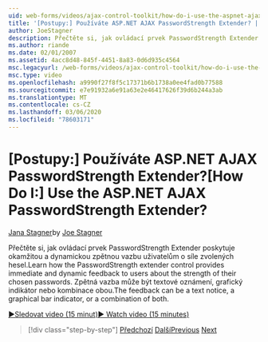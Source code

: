```yaml
---
uid: web-forms/videos/ajax-control-toolkit/how-do-i-use-the-aspnet-ajax-passwordstrength-extender
title: '[Postupy:] Používáte ASP.NET AJAX PasswordStrength Extender? | Dokumenty Microsoft'
author: JoeStagner
description: Přečtěte si, jak ovládací prvek PasswordStrength Extender poskytuje okamžitou a dynamickou zpětnou vazbu uživatelům o síle zvolených hesel. Zpětná vazba c...
ms.author: riande
ms.date: 02/01/2007
ms.assetid: 4acc8d48-845f-4451-8a83-0d6d935c4564
msc.legacyurl: /web-forms/videos/ajax-control-toolkit/how-do-i-use-the-aspnet-ajax-passwordstrength-extender
msc.type: video
ms.openlocfilehash: a9990f27f8f5c17371b6b1738a0ee4fad0b77588
ms.sourcegitcommit: e7e91932a6e91a63e2e46417626f39d6b244a3ab
ms.translationtype: MT
ms.contentlocale: cs-CZ
ms.lasthandoff: 03/06/2020
ms.locfileid: "78603171"
---
```

# <a name="how-do-i-use-the-aspnet-ajax-passwordstrength-extender"></a><span data-ttu-id="7ffae-105">[Postupy:] Používáte ASP.NET AJAX PasswordStrength Extender?</span><span class="sxs-lookup"><span data-stu-id="7ffae-105">[How Do I:] Use the ASP.NET AJAX PasswordStrength Extender?</span></span>

<span data-ttu-id="7ffae-106">[Jana Stagner](https://github.com/JoeStagner)</span><span class="sxs-lookup"><span data-stu-id="7ffae-106">by [Joe Stagner](https://github.com/JoeStagner)</span></span>

<span data-ttu-id="7ffae-107">Přečtěte si, jak ovládací prvek PasswordStrength Extender poskytuje okamžitou a dynamickou zpětnou vazbu uživatelům o síle zvolených hesel.</span><span class="sxs-lookup"><span data-stu-id="7ffae-107">Learn how the PasswordStrength extender control provides immediate and dynamic feedback to users about the strength of their chosen passwords.</span></span> <span data-ttu-id="7ffae-108">Zpětná vazba může být textové oznámení, grafický indikátor nebo kombinace obou.</span><span class="sxs-lookup"><span data-stu-id="7ffae-108">The feedback can be a text notice, a graphical bar indicator, or a combination of both.</span></span>

[<span data-ttu-id="7ffae-109">&#9654;Sledovat video (15 minut)</span><span class="sxs-lookup"><span data-stu-id="7ffae-109">&#9654; Watch video (15 minutes)</span></span>](https://channel9.msdn.com/Blogs/ASP-NET-Site-Videos/how-do-i-use-the-aspnet-ajax-passwordstrength-extender)

> [!div class="step-by-step"]
> <span data-ttu-id="7ffae-110">[Předchozí](how-do-i-use-the-aspnet-ajax-dropshadow-extender.md)
> [Další](how-do-i-get-started-with-the-aspnet-ajax-animation-extender-control.md)</span><span class="sxs-lookup"><span data-stu-id="7ffae-110">[Previous](how-do-i-use-the-aspnet-ajax-dropshadow-extender.md)
[Next](how-do-i-get-started-with-the-aspnet-ajax-animation-extender-control.md)</span></span>
